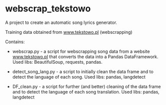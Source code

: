 # webscrap_tekstowo
A project to create an automatic song lyrics generator.

Training data obtained from www.tekstowo.pl (webscrapping)

Contains:
  - webscrap.py - a script for webscrapping song data from a website www.tekstowo.pl that converts the data into a Pandas DataFramework.
  Used libs: BeautifulSoup, requests, pandas.
  
  - detect_song_lang.py - a script to initially clean the data frame and to detect the language of each song.
  Used libs: pandas, langdetect
  
  - DF_clean.py -  a script for further (and better) cleaning of the data frame and to detect the language of each song translation.
  Used libs: pandas, langdetect
